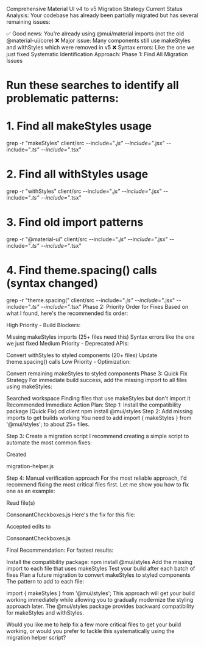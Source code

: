 Comprehensive Material UI v4 to v5 Migration Strategy
Current Status Analysis:
Your codebase has already been partially migrated but has several remaining issues:

✅ Good news: You're already using @mui/material imports (not the old @material-ui/core)
❌ Major issue: Many components still use makeStyles and withStyles which were removed in v5
❌ Syntax errors: Like the one we just fixed
Systematic Identification Approach:
Phase 1: Find All Migration Issues
# Run these searches to identify all problematic patterns:

# 1. Find all makeStyles usage
grep -r "makeStyles" client/src --include="*.js" --include="*.jsx" --include="*.ts" --include="*.tsx"

# 2. Find all withStyles usage  
grep -r "withStyles" client/src --include="*.js" --include="*.jsx" --include="*.ts" --include="*.tsx"

# 3. Find old import patterns
grep -r "@material-ui" client/src --include="*.js" --include="*.jsx" --include="*.ts" --include="*.tsx"

# 4. Find theme.spacing() calls (syntax changed)
grep -r "theme\.spacing(" client/src --include="*.js" --include="*.jsx" --include="*.ts" --include="*.tsx"
Phase 2: Priority Order for Fixes
Based on what I found, here's the recommended fix order:

High Priority - Build Blockers:

Missing makeStyles imports (25+ files need this)
Syntax errors like the one we just fixed
Medium Priority - Deprecated APIs:

Convert withStyles to styled components (20+ files)
Update theme.spacing() calls
Low Priority - Optimization:

Convert remaining makeStyles to styled components
Phase 3: Quick Fix Strategy
For immediate build success, add the missing import to all files using makeStyles:

Searched workspace
Finding files that use makeStyles but don't import it
Recommended Immediate Action Plan:
Step 1: Install the compatibility package (Quick Fix)
cd client
npm install @mui/styles
Step 2: Add missing imports to get builds working
You need to add import { makeStyles } from '@mui/styles'; to about 25+ files.

Step 3: Create a migration script
I recommend creating a simple script to automate the most common fixes:

Created

migration-helper.js


Step 4: Manual verification approach
For the most reliable approach, I'd recommend fixing the most critical files first. Let me show you how to fix one as an example:

Read file(s)

ConsonantCheckboxes.js
Here's the fix for this file:

Accepted edits to

ConsonantCheckboxes.js


Final Recommendation:
For fastest results:

Install the compatibility package: npm install @mui/styles
Add the missing import to each file that uses makeStyles
Test your build after each batch of fixes
Plan a future migration to convert makeStyles to styled components
The pattern to add to each file:

import { makeStyles } from '@mui/styles';
This approach will get your build working immediately while allowing you to gradually modernize the styling approach later. The @mui/styles package provides backward compatibility for makeStyles and withStyles.

Would you like me to help fix a few more critical files to get your build working, or would you prefer to tackle this systematically using the migration helper script?